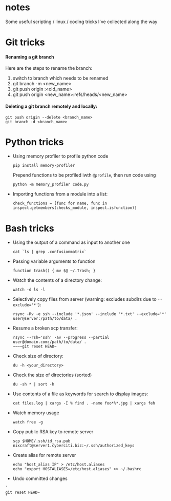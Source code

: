 # notes
Some useful scripting / linux  / coding tricks I've collected along the way

# Git tricks
#### Renaming a git branch
Here are the steps to rename the branch:

1. switch to branch which needs to be renamed
2. git branch -m <new_name>
3. git push origin :<old_name>
4. git push origin <new_name>:refs/heads/<new_name>

#### Deleting a git branch remotely and locally:
    git push origin --delete <branch_name>
    git branch -d <branch_name>
    



# Python tricks
- Using memory profiler to profile python code
    ~~~~ 
    pip install memory-profiler
    ~~~~ 
    Prepend functions to be profiled iwth `@profile`, then run 
    code using 
    ~~~~
    python -m memory_profiler code.py
    ~~~~
    
- Importing functions from a module into a list:
    ~~~~
    check_functions = [func for name, func in inspect.getmembers(checks_module, inspect.isfunction)]
    ~~~~
    

    



# Bash tricks
- Using the output of a command as input to another one
    ~~~~ 
    cat `ls | grep .confusionmatrix`
    ~~~~ 
- Passing variable arguments to function 
    ~~~~ 
    function trash() { mv $@ ~/.Trash; }
    ~~~~ 
- Watch the contents of a directory change:
    ~~~~ 
    watch -d ls -l
    ~~~~ 
- Selectively copy files from server (warning: excludes subdirs due to `--exclude='*'`):
    ~~~~
    rsync -Rv -e ssh --include '*.json' --include '*.txt' --exclude='*' user@server:/path/to/data/ .
    ~~~~


- Resume a broken scp transfer:
    ~~~~
    rsync --rsh='ssh' -av --progress --partial  user@domain.com:/path/to/data/ .
    ~~~~git reset HEAD~
- Check size of directory:
    ~~~~
    du -h <your_directory>
    ~~~~
- Check the size of directories (sorted)
    ~~~~ 
    du -sh * | sort -h
    ~~~~ 
    
- Use contents of a file as keywords for search to display images:
    ~~~~
    cat files.log | xargs -I % find . -name foo*%*.jpg | xargs feh
    ~~~~
- Watch memory usage 
    ~~~~
    watch free -g
    ~~~~
 - Copy public RSA key to remote server
     ~~~~
    scp $HOME/.ssh/id_rsa.pub nixcraft@server1.cyberciti.biz:~/.ssh/authorized_keys
    ~~~~
    
  - Create alias for remote server
    ~~~~
    echo "host_alias IP" > /etc/host.aliases
    echo "export HOSTALIASES=/etc/host.aliases" >> ~/.bashrc
    ~~~~
 
   - Undo committed changes
   
    `
    git reset HEAD~
    `

 

